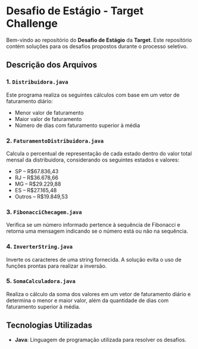 # Desafio de Estágio - Target Challenge

Bem-vindo ao repositório do **Desafio de Estágio** da **Target**. Este repositório contém soluções para os desafios propostos durante o processo seletivo.

## Descrição dos Arquivos

### 1. `Distribuidora.java`
Este programa realiza os seguintes cálculos com base em um vetor de faturamento diário:
- Menor valor de faturamento
- Maior valor de faturamento
- Número de dias com faturamento superior à média

### 2. `FaturamentoDistribuidora.java`
Calcula o percentual de representação de cada estado dentro do valor total mensal da distribuidora, considerando os seguintes estados e valores:
- SP – R$67.836,43
- RJ – R$36.678,66
- MG – R$29.229,88
- ES – R$27.165,48
- Outros – R$19.849,53

### 3. `FibonacciChecagem.java`
Verifica se um número informado pertence à sequência de Fibonacci e retorna uma mensagem indicando se o número está ou não na sequência.

### 4. `InverterString.java`
Inverte os caracteres de uma string fornecida. A solução evita o uso de funções prontas para realizar a inversão.

### 5. `SomaCalculadora.java`
Realiza o cálculo da soma dos valores em um vetor de faturamento diário e determina o menor e maior valor, além da quantidade de dias com faturamento superior à média.

## Tecnologias Utilizadas

- **Java**: Linguagem de programação utilizada para resolver os desafios.
